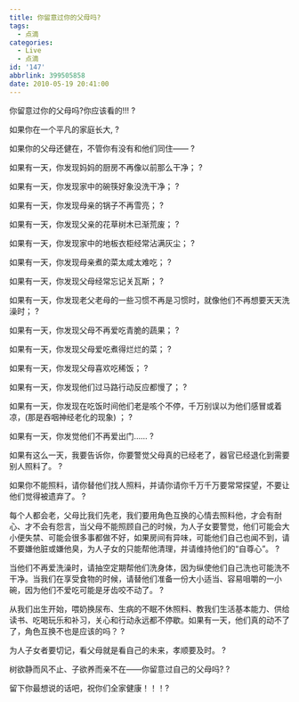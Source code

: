 ```yaml
---
title: 你留意过你的父母吗?
tags:
  - 点滴
categories:
  - Live
  - 点滴
id: '147'
abbrlink: 399505858
date: 2010-05-19 20:41:00
---
```


你留意过你的父母吗?你应该看的!!! ?

如果你在一个平凡的家庭长大, ?

如果你的父母还健在，不管你有没有和他们同住—— ?

如果有一天，你发现妈妈的厨房不再像以前那么干净； ?

如果有一天，你发现家中的碗筷好象没洗干净； ?

如果有一天，你发现母亲的锅子不再雪亮； ?

如果有一天，你发现父亲的花草树木已渐荒废； ?

如果有一天，你发现家中的地板衣柜经常沾满灰尘； ?

如果有一天，你发现母亲煮的菜太咸太难吃； ?

如果有一天，你发现父母经常忘记关瓦斯； ?

如果有一天，你发现老父老母的一些习惯不再是习惯时，就像他们不再想要天天洗澡时； ?

如果有一天，你发现父母不再爱吃青脆的蔬果； ?

如果有一天，你发现父母爱吃煮得烂烂的菜； ?

如果有一天，你发现父母喜欢吃稀饭； ?

如果有一天，你发现他们过马路行动反应都慢了； ?

如果有一天，你发现在吃饭时间他们老是咳个不停，千万别误以为他们感冒或着凉，(那是吞咽神经老化的现象) ； ?

如果有一天，你发觉他们不再爱出门…… ?

如果有这么一天，我要告诉你，你要警觉父母真的已经老了，器官已经退化到需要别人照料了。 ?

如果你不能照料，请你替他们找人照料，并请你请你千万千万要常常探望，不要让他们觉得被遗弃了。 ?

每个人都会老，父母比我们先老，我们要用角色互换的心情去照料他，才会有耐心、才不会有怨言，当父母不能照顾自己的时候，为人子女要警觉，他们可能会大小便失禁、可能会很多事都做不好，如果房间有异味，可能他们自己也闻不到，请不要嫌他脏或嫌他臭，为人子女的只能帮他清理，并请维持他们的“自尊心”。 ?

当他们不再爱洗澡时，请抽空定期帮他们洗身体，因为纵使他们自己洗也可能洗不干净。当我们在享受食物的时候，请替他们准备一份大小适当、容易咀嚼的一小碗，因为他们不爱吃可能是牙齿咬不动了。 ?

从我们出生开始，喂奶换尿布、生病的不眠不休照料、教我们生活基本能力、供给读书、吃喝玩乐和补习，关心和行动永远都不停歇。如果有一天，他们真的动不了了，角色互换不也是应该的吗？ ?

为人子女者要切记，看父母就是看自己的未来，孝顺要及时。 ?

树欲静而风不止、子欲养而亲不在——你留意过自己的父母吗? ?

留下你最想说的话吧，祝你们全家健康！！！?